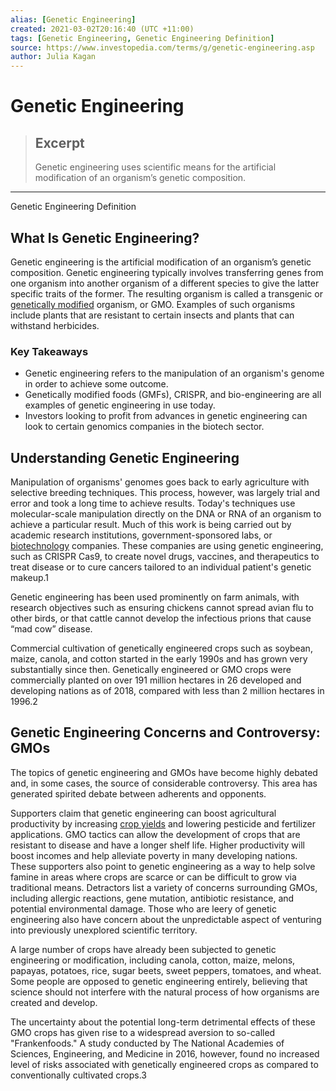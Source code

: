 ```yaml
---
alias: [Genetic Engineering]
created: 2021-03-02T20:16:40 (UTC +11:00)
tags: [Genetic Engineering, Genetic Engineering Definition]
source: https://www.investopedia.com/terms/g/genetic-engineering.asp
author: Julia Kagan
---
```


# Genetic Engineering

> ## Excerpt
> Genetic engineering uses scientific means for the artificial modification of an organism’s genetic composition.

---

Genetic Engineering Definition
## What Is Genetic Engineering?

Genetic engineering is the artificial modification of an organism’s genetic composition. Genetic engineering typically involves transferring genes from one organism into another organism of a different species to give the latter specific traits of the former. The resulting organism is called a transgenic or [genetically modified](https://www.investopedia.com/terms/g/genetically-modified-food-gmf.asp) organism, or GMO. Examples of such organisms include plants that are resistant to certain insects and plants that can withstand herbicides.

### Key Takeaways

-   Genetic engineering refers to the manipulation of an organism's genome in order to achieve some outcome.
-   Genetically modified foods (GMFs), CRISPR, and bio-engineering are all examples of genetic engineering in use today.
-   Investors looking to profit from advances in genetic engineering can look to certain genomics companies in the biotech sector.

## Understanding Genetic Engineering

Manipulation of organisms' genomes goes back to early agriculture with selective breeding techniques. This process, however, was largely trial and error and took a long time to achieve results. Today's techniques use molecular-scale manipulation directly on the DNA or RNA of an organism to achieve a particular result. Much of this work is being carried out by academic research institutions, government-sponsored labs, or [biotechnology](https://www.investopedia.com/terms/b/biotechnology.asp) companies. These companies are using genetic engineering, such as CRISPR Cas9, to create novel drugs, vaccines, and therapeutics to treat disease or to cure cancers tailored to an individual patient's genetic makeup.1

Genetic engineering has been used prominently on farm animals, with research objectives such as ensuring chickens cannot spread avian flu to other birds, or that cattle cannot develop the infectious prions that cause “mad cow” disease.

Commercial cultivation of genetically engineered crops such as soybean, maize, canola, and cotton started in the early 1990s and has grown very substantially since then. Genetically engineered or GMO crops were commercially planted on over 191 million hectares in 26 developed and developing nations as of 2018, compared with less than 2 million hectares in 1996.2  

## Genetic Engineering Concerns and Controversy: GMOs

The topics of genetic engineering and GMOs have become highly debated and, in some cases, the source of considerable controversy. This area has generated spirited debate between adherents and opponents.

Supporters claim that genetic engineering can boost agricultural productivity by increasing [crop yields](https://www.investopedia.com/terms/c/crop-yield.asp) and lowering pesticide and fertilizer applications. GMO tactics can allow the development of crops that are resistant to disease and have a longer shelf life. Higher productivity will boost incomes and help alleviate poverty in many developing nations. These supporters also point to genetic engineering as a way to help solve famine in areas where crops are scarce or can be difficult to grow via traditional means. Detractors list a variety of concerns surrounding GMOs, including allergic reactions, gene mutation, antibiotic resistance, and potential environmental damage. Those who are leery of genetic engineering also have concern about the unpredictable aspect of venturing into previously unexplored scientific territory. 

A large number of crops have already been subjected to genetic engineering or modification, including canola, cotton, maize, melons, papayas, potatoes, rice, sugar beets, sweet peppers, tomatoes, and wheat. Some people are opposed to genetic engineering entirely, believing that science should not interfere with the natural process of how organisms are created and develop.

The uncertainty about the potential long-term detrimental effects of these GMO crops has given rise to a widespread aversion to so-called "Frankenfoods." A study conducted by The National Academies of Sciences, Engineering, and Medicine in 2016, however, found no increased level of risks associated with genetically engineered crops as compared to conventionally cultivated crops.3
